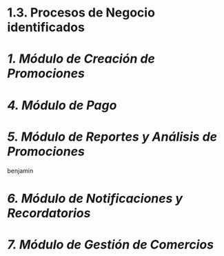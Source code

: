 # 1.3. Procesos de Negocio identificados


# *1. Módulo de Creación de Promociones*



  
# *4. Módulo de Pago*

# *5. Módulo de Reportes y Análisis de Promociones*
benjamin
# *6. Módulo de Notificaciones y Recordatorios*

# *7. Módulo de Gestión de Comercios*
